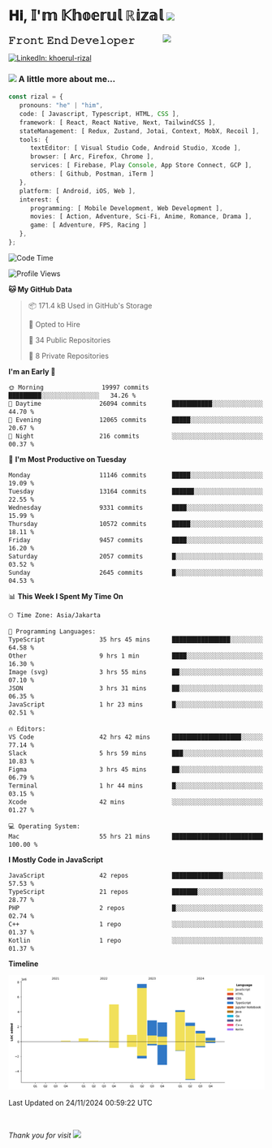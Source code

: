 <h1> 𝐇𝐢, 𝕀'𝕞 𝕂𝕙𝕠𝕖𝕣𝕦𝕝 ℝ𝕚𝕫𝕒𝕝 <img src="https://media.giphy.com/media/mGcNjsfWAjY5AEZNw6/giphy.gif" width="50"></h1>
<img align='right' src="https://media.giphy.com/media/v1.Y2lkPTc5MGI3NjExOWI2ajR2NGJubzBsZHFuaHMwajRrcDNsNXJwOG8yb3F0NjhkNXF4OSZlcD12MV9pbnRlcm5hbF9naWZfYnlfaWQmY3Q9cw/fkZukR450RQ1qnGaq9/giphy.gif" width="200">
<strong style="font-size:20px;">𝙵𝚛𝚘𝚗𝚝 𝙴𝚗𝚍 𝙳𝚎𝚟𝚎𝚕𝚘𝚙𝚎𝚛</strong>
</p></em>

[![LinkedIn: khoerul-rizal](https://img.shields.io/badge/khoerul--rizal-blue?style=flat-square&logo=Linkedin&logoColor=white&link=https://www.linkedin.com/in/khoerul-rizal/)](https://www.linkedin.com/in/khoerul-rizal/)

### <img src="https://media.giphy.com/media/VgCDAzcKvsR6OM0uWg/giphy.gif" width="50"> A little more about me...

```typescript
const rizal = {
   pronouns: "he" | "him",
   code: [ Javascript, Typescript, HTML, CSS ],
   framework: [ React, React Native, Next, TailwindCSS ],
   stateManagement: [ Redux, Zustand, Jotai, Context, MobX, Recoil ],
   tools: {
      textEditor: [ Visual Studio Code, Android Studio, Xcode ],
      browser: [ Arc, Firefox, Chrome ],
      services: [ Firebase, Play Console, App Store Connect, GCP ],
      others: [ Github, Postman, iTerm ]
   },
   platform: [ Android, iOS, Web ],
   interest: {
      programming: [ Mobile Development, Web Development ],
      movies: [ Action, Adventure, Sci-Fi, Anime, Romance, Drama ],
      game: [ Adventure, FPS, Racing ]
   },
};
```

<!--START_SECTION:waka-->
![Code Time](http://img.shields.io/badge/Code%20Time-1%2C644%20hrs%2048%20mins-blue)

![Profile Views](http://img.shields.io/badge/Profile%20Views-5-blue)

**🐱 My GitHub Data** 

> 📦 171.4 kB Used in GitHub's Storage 
 > 
> 💼 Opted to Hire
 > 
> 📜 34 Public Repositories 
 > 
> 🔑 8 Private Repositories 
 > 
**I'm an Early 🐤** 

```text
🌞 Morning                19997 commits       █████████░░░░░░░░░░░░░░░░   34.26 % 
🌆 Daytime                26094 commits       ███████████░░░░░░░░░░░░░░   44.70 % 
🌃 Evening                12065 commits       █████░░░░░░░░░░░░░░░░░░░░   20.67 % 
🌙 Night                  216 commits         ░░░░░░░░░░░░░░░░░░░░░░░░░   00.37 % 
```
📅 **I'm Most Productive on Tuesday** 

```text
Monday                   11146 commits       █████░░░░░░░░░░░░░░░░░░░░   19.09 % 
Tuesday                  13164 commits       ██████░░░░░░░░░░░░░░░░░░░   22.55 % 
Wednesday                9331 commits        ████░░░░░░░░░░░░░░░░░░░░░   15.99 % 
Thursday                 10572 commits       █████░░░░░░░░░░░░░░░░░░░░   18.11 % 
Friday                   9457 commits        ████░░░░░░░░░░░░░░░░░░░░░   16.20 % 
Saturday                 2057 commits        █░░░░░░░░░░░░░░░░░░░░░░░░   03.52 % 
Sunday                   2645 commits        █░░░░░░░░░░░░░░░░░░░░░░░░   04.53 % 
```


📊 **This Week I Spent My Time On** 

```text
🕑︎ Time Zone: Asia/Jakarta

💬 Programming Languages: 
TypeScript               35 hrs 45 mins      ████████████████░░░░░░░░░   64.58 % 
Other                    9 hrs 1 min         ████░░░░░░░░░░░░░░░░░░░░░   16.30 % 
Image (svg)              3 hrs 55 mins       ██░░░░░░░░░░░░░░░░░░░░░░░   07.10 % 
JSON                     3 hrs 31 mins       ██░░░░░░░░░░░░░░░░░░░░░░░   06.35 % 
JavaScript               1 hr 23 mins        █░░░░░░░░░░░░░░░░░░░░░░░░   02.51 % 

🔥 Editors: 
VS Code                  42 hrs 42 mins      ███████████████████░░░░░░   77.14 % 
Slack                    5 hrs 59 mins       ███░░░░░░░░░░░░░░░░░░░░░░   10.83 % 
Figma                    3 hrs 45 mins       ██░░░░░░░░░░░░░░░░░░░░░░░   06.79 % 
Terminal                 1 hr 44 mins        █░░░░░░░░░░░░░░░░░░░░░░░░   03.15 % 
Xcode                    42 mins             ░░░░░░░░░░░░░░░░░░░░░░░░░   01.27 % 

💻 Operating System: 
Mac                      55 hrs 21 mins      █████████████████████████   100.00 % 
```

**I Mostly Code in JavaScript** 

```text
JavaScript               42 repos            ██████████████░░░░░░░░░░░   57.53 % 
TypeScript               21 repos            ███████░░░░░░░░░░░░░░░░░░   28.77 % 
PHP                      2 repos             █░░░░░░░░░░░░░░░░░░░░░░░░   02.74 % 
C++                      1 repo              ░░░░░░░░░░░░░░░░░░░░░░░░░   01.37 % 
Kotlin                   1 repo              ░░░░░░░░░░░░░░░░░░░░░░░░░   01.37 % 
```



**Timeline**

![Lines of Code chart](https://raw.githubusercontent.com/khoerulrizal/khoerulrizal/main/assets/bar_graph.png)


 Last Updated on 24/11/2024 00:59:22 UTC
<!--END_SECTION:waka-->
</details>
<br/>

<em>Thank you for visit</em> <img src="https://media.giphy.com/media/v1.Y2lkPTc5MGI3NjExcHdvNm1qZWtjaGw0ZjdwM3Z3NnY2dHlueTVuODBta2FiY20wM2YybSZlcD12MV9pbnRlcm5hbF9naWZfYnlfaWQmY3Q9cw/tV25tpdKqdFa9x81k2/giphy.gif" width="40">
